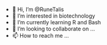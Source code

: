 - 👋 Hi, I’m @RuneTalis
- 👀 I’m interested in biotechnology
- 🌱 I’m currently learning R and Bash 
- 💞️ I’m looking to collaborate on ...
- 📫 How to reach me ...

<!---
RuneTalis/RuneTalis is a ✨ special ✨ repository because its `README.md` (this file) appears on your GitHub profile.
You can click the Preview link to take a look at your changes.
--->
